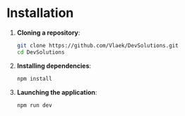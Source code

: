 # Installation

1. **Cloning a repository**:

   ```bash
   git clone https://github.com/Vlaek/DevSolutions.git
   cd DevSolutions
   ```

2. **Installing dependencies**:

   ```bash
   npm install
   ```

3. **Launching the application**:
   ```bash
   npm run dev
   ```
